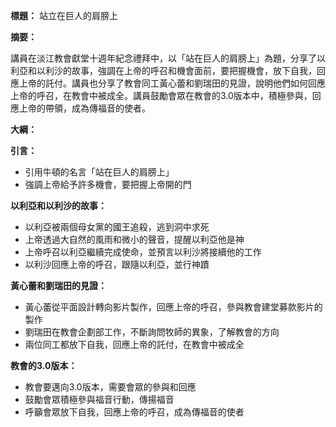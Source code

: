 **標題：** 站立在巨人的肩膀上

**摘要：**

講員在淡江教會獻堂十週年紀念禮拜中，以「站在巨人的肩膀上」為題，分享了以利亞和以利沙的故事，強調在上帝的呼召和機會面前，要把握機會，放下自我，回應上帝的託付。講員也分享了教會同工黃心蕾和劉瑞田的見證，說明他們如何回應上帝的呼召，在教會中被成全。講員鼓勵會眾在教會的3.0版本中，積極參與，回應上帝的帶領，成為傳福音的使者。

**大綱：**

**引言：**
* 引用牛頓的名言「站在巨人的肩膀上」
* 強調上帝給予許多機會，要把握上帝開的門

**以利亞和以利沙的故事：**
* 以利亞被兩個母女黨的國王追殺，逃到洞中求死
* 上帝透過大自然的風雨和微小的聲音，提醒以利亞他是神
* 上帝呼召以利亞繼續完成使命，並預言以利沙將接續他的工作
* 以利沙回應上帝的呼召，跟隨以利亞，並行神蹟

**黃心蕾和劉瑞田的見證：**
* 黃心蕾從平面設計轉向影片製作，回應上帝的呼召，參與教會建堂募款影片的製作
* 劉瑞田在教會企劃部工作，不斷詢問牧師的異象，了解教會的方向
* 兩位同工都放下自我，回應上帝的託付，在教會中被成全

**教會的3.0版本：**
* 教會要邁向3.0版本，需要會眾的參與和回應
* 鼓勵會眾積極參與福音行動，傳揚福音
* 呼籲會眾放下自我，回應上帝的呼召，成為傳福音的使者